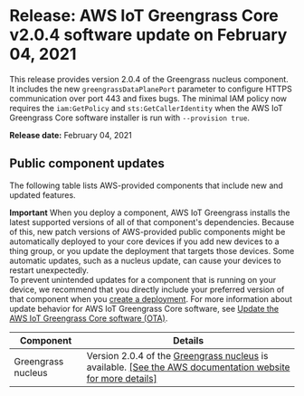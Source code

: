 # Release: AWS IoT Greengrass Core v2\.0\.4 software update on February 04, 2021<a name="greengrass-release-2021-02-04"></a>

This release provides version 2\.0\.4 of the Greengrass nucleus component\. It includes the new `greengrassDataPlanePort` parameter to configure HTTPS communication over port 443 and fixes bugs\. The minimal IAM policy now requires the `iam:GetPolicy` and `sts:GetCallerIdentity` when the AWS IoT Greengrass Core software installer is run with `--provision true`\.

**Release date:** February 04, 2021



## Public component updates<a name="greengrass-2021-02-04-components"></a>

The following table lists AWS\-provided components that include new and updated features\. 

**Important**  <a name="component-patch-update-note"></a>
<a name="component-patch-update"></a>When you deploy a component, AWS IoT Greengrass installs the latest supported versions of all of that component's dependencies\. Because of this, new patch versions of AWS\-provided public components might be automatically deployed to your core devices if you add new devices to a thing group, or you update the deployment that targets those devices\. Some automatic updates, such as a nucleus update, can cause your devices to restart unexpectedly\.   
<a name="component-version-pinning"></a>To prevent unintended updates for a component that is running on your device, we recommend that you directly include your preferred version of that component when you [create a deployment](create-deployments.md)\. For more information about update behavior for AWS IoT Greengrass Core software, see [Update the AWS IoT Greengrass Core software \(OTA\)](update-greengrass-core-v2.md)\.


| **Component** | **Details** | 
| --- | --- | 
| Greengrass nucleus | Version 2\.0\.4 of the [Greengrass nucleus](greengrass-nucleus-component.md) is available\. <a name="changelog-nucleus-2.0.4"></a>[\[See the AWS documentation website for more details\]](http://docs.aws.amazon.com/greengrass/v2/developerguide/greengrass-release-2021-02-04.html)  | 